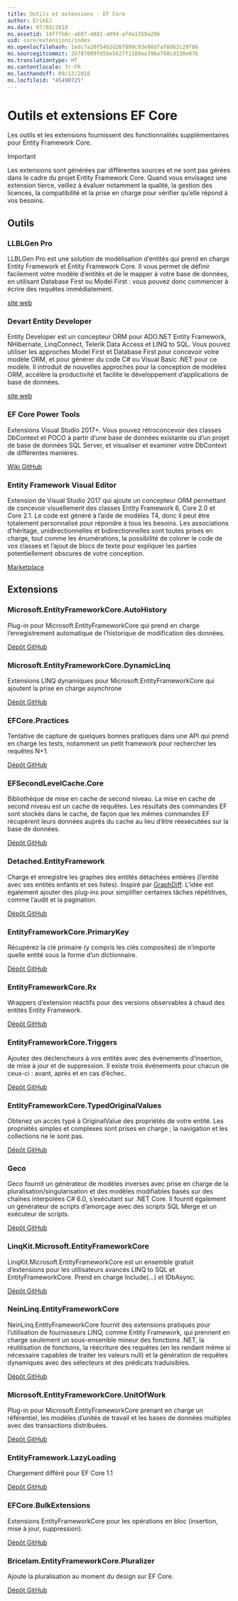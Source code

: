 ```yaml
---
title: Outils et extensions - EF Core
author: ErikEJ
ms.date: 07/03/2018
ms.assetid: 14fffb6c-a687-4881-a094-af4a1359a296
uid: core/extensions/index
ms.openlocfilehash: 1edc7a20f54b2d26f899c93e98dfaf6d62c29f86
ms.sourcegitcommit: 2b787009fd5be5627f1189ee396e708cd130e07b
ms.translationtype: HT
ms.contentlocale: fr-FR
ms.lasthandoff: 09/13/2018
ms.locfileid: "45490725"
---
```

# <a name="ef-core-tools--extensions"></a>Outils et extensions EF Core

Les outils et les extensions fournissent des fonctionnalités supplémentaires pour Entity Framework Core.

> [!IMPORTANT]  
> Les extensions sont générées par différentes sources et ne sont pas gérées dans le cadre du projet Entity Framework Core. Quand vous envisagez une extension tierce, veillez à évaluer notamment la qualité, la gestion des licences, la compatibilité et la prise en charge pour vérifier qu’elle répond à vos besoins.

## <a name="tools"></a>Outils

### <a name="llblgen-pro"></a>LLBLGen Pro

LLBLGen Pro est une solution de modélisation d’entités qui prend en charge Entity Framework et Entity Framework Core. Il vous permet de définir facilement votre modèle d’entités et de le mapper à votre base de données, en utilisant Database First ou Model First : vous pouvez donc commencer à écrire des requêtes immédiatement.

[site web](https://www.llblgen.com/)

### <a name="devart-entity-developer"></a>Devart Entity Developer

Entity Developer est un concepteur ORM pour ADO.NET Entity Framework, NHibernate, LinqConnect, Telerik Data Access et LINQ to SQL. Vous pouvez utiliser les approches Model First et Database First pour concevoir votre modèle ORM, et pour générer du code C# ou Visual Basic .NET pour ce modèle. Il introduit de nouvelles approches pour la conception de modèles ORM, accélère la productivité et facilite le développement d’applications de base de données.

[site web](https://www.devart.com/entitydeveloper/)

### <a name="ef-core-power-tools"></a>EF Core Power Tools

Extensions Visual Studio 2017+. Vous pouvez rétroconcevoir des classes DbContext et POCO à partir d’une base de données existante ou d’un projet de base de données SQL Server, et visualiser et examiner votre DbContext de différentes manières.

[Wiki GitHub](https://github.com/ErikEJ/SqlCeToolbox/wiki/EF-Core-Power-Tools)

### <a name="entity-framework-visual-editor"></a>Entity Framework Visual Editor

Extension de Visual Studio 2017 qui ajoute un concepteur ORM permettant de concevoir visuellement des classes Entity Framework 6, Core 2.0 et Core 2.1. Le code est généré à l’aide de modèles T4, donc il peut être totalement personnalisé pour répondre à tous les besoins. Les associations d’héritage, unidirectionnelles et bidirectionnelles sont toutes prises en charge, tout comme les énumérations, la possibilité de colorer le code de vos classes et l’ajout de blocs de texte pour expliquer les parties potentiellement obscures de votre conception.

[Marketplace](https://marketplace.visualstudio.com/items?itemName=michaelsawczyn.EFDesigner)

## <a name="extensions"></a>Extensions

### <a name="microsoftentityframeworkcoreautohistory"></a>Microsoft.EntityFrameworkCore.AutoHistory

Plug-in pour Microsoft.EntityFrameworkCore qui prend en charge l’enregistrement automatique de l’historique de modification des données.

[Dépôt GitHub](https://github.com/Arch/AutoHistory/)

### <a name="microsoftentityframeworkcoredynamiclinq"></a>Microsoft.EntityFrameworkCore.DynamicLinq

Extensions LINQ dynamiques pour Microsoft.EntityFrameworkCore qui ajoutent la prise en charge asynchrone

 [Dépôt GitHub](https://github.com/StefH/System.Linq.Dynamic.Core/)

### <a name="efcorepractices"></a>EFCore.Practices

Tentative de capture de quelques bonnes pratiques dans une API qui prend en charge les tests, notamment un petit framework pour rechercher les requêtes N+1.

[Dépôt GitHub](https://github.com/riezebosch/efcore-practices/tree/master/src/EFCore.Practices/)

### <a name="efsecondlevelcachecore"></a>EFSecondLevelCache.Core

Bibliothèque de mise en cache de second niveau. La mise en cache de second niveau est un cache de requêtes. Les résultats des commandes EF sont stockés dans le cache, de façon que les mêmes commandes EF récupèrent leurs données auprès du cache au lieu d’être réexécutées sur la base de données.

[Dépôt GitHub](https://github.com/VahidN/EFSecondLevelCache.Core/)

### <a name="detachedentityframework"></a>Detached.EntityFramework

Charge et enregistre les graphes des entités détachées entières (l’entité avec ses entités enfants et ses listes). Inspiré par [GraphDiff](https://github.com/refactorthis/GraphDiff/). L’idée est également ajouter des plug-ins pour simplifier certaines tâches répétitives, comme l’audit et la pagination.

[Dépôt GitHub](https://github.com/leonardoporro/Detached/)

### <a name="entityframeworkcoreprimarykey"></a>EntityFrameworkCore.PrimaryKey

Récupérez la clé primaire (y compris les clés composites) de n’importe quelle entité sous la forme d’un dictionnaire.

[Dépôt GitHub](https://github.com/NickStrupat/EntityFramework.PrimaryKey/)

### <a name="entityframeworkcorerx"></a>EntityFrameworkCore.Rx

Wrappers d’extension réactifs pour des versions observables à chaud des entités Entity Framework.

[Dépôt GitHub](https://github.com/NickStrupat/EntityFramework.Rx/)

### <a name="entityframeworkcoretriggers"></a>EntityFrameworkCore.Triggers

Ajoutez des déclencheurs à vos entités avec des événements d’insertion, de mise à jour et de suppression. Il existe trois événements pour chacun de ceux-ci : avant, après et en cas d’échec.

[Dépôt GitHub](https://github.com/NickStrupat/EntityFramework.Triggers/)

### <a name="entityframeworkcoretypedoriginalvalues"></a>EntityFrameworkCore.TypedOriginalValues

Obtenez un accès typé à OriginalValue des propriétés de votre entité. Les propriétés simples et complexes sont prises en charge ; la navigation et les collections ne le sont pas.

[Dépôt GitHub](https://github.com/NickStrupat/EntityFramework.TypedOriginalValues/)

### <a name="geco"></a>Geco

Geco fournit un générateur de modèles inverses avec prise en charge de la pluralisation/singularisation et des modèles modifiables basés sur des chaînes interpolées C# 6.0, s’exécutant sur .NET Core. Il fournit également un générateur de scripts d’amorçage avec des scripts SQL Merge et un exécuteur de scripts.

[Dépôt GitHub](https://github.com/iQuarc/Geco)

### <a name="linqkitmicrosoftentityframeworkcore"></a>LinqKit.Microsoft.EntityFrameworkCore

LinqKit.Microsoft.EntityFrameworkCore est un ensemble gratuit d’extensions pour les utilisateurs avancés LINQ to SQL et EntityFrameworkCore. Prend en charge Include(...) et IDbAsync.

[Dépôt GitHub](https://github.com/scottksmith95/LINQKit/)

### <a name="neinlinqentityframeworkcore"></a>NeinLinq.EntityFrameworkCore

NeinLinq.EntityFrameworkCore fournit des extensions pratiques pour l’utilisation de fournisseurs LINQ, comme Entity Framework, qui prennent en charge seulement un sous-ensemble mineur des fonctions .NET, la réutilisation de fonctions, la réécriture des requêtes (en les rendant même si nécessaire capables de traiter les valeurs null) et la génération de requêtes dynamiques avec des sélecteurs et des prédicats traduisibles.

[Dépôt GitHub](https://github.com/axelheer/nein-linq/)

### <a name="microsoftentityframeworkcoreunitofwork"></a>Microsoft.EntityFrameworkCore.UnitOfWork

Plug-in pour Microsoft.EntityFrameworkCore prenant en charge un référentiel, les modèles d’unités de travail et les bases de données multiples avec des transactions distribuées.

[Dépôt GitHub](https://github.com/Arch/UnitOfWork/)

### <a name="entityframeworklazyloading"></a>EntityFramework.LazyLoading

Chargement différé pour EF Core 1.1

[Dépôt GitHub](https://github.com/darxis/EntityFramework.LazyLoading)

### <a name="efcorebulkextensions"></a>EFCore.BulkExtensions

Extensions EntityFrameworkCore pour les opérations en bloc (insertion, mise à jour, suppression).

[Dépôt GitHub](https://github.com/borisdj/EFCore.BulkExtensions)

### <a name="bricelamentityframeworkcorepluralizer"></a>Bricelam.EntityFrameworkCore.Pluralizer

Ajoute la pluralisation au moment du design sur EF Core.

[Dépôt GitHub](https://github.com/bricelam/EFCore.Pluralizer)
